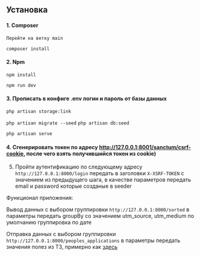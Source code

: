 ## Установка
#### 1. Composer
`Перейти на ветку main`

`` composer install ``

#### 2. Npm

`` npm install ``

`` npm run dev ``

#### 3. Прописать в конфиге .env логин и пароль от базы данных

`` php artisan storage:link  ``

`` php artisan migrate --seed ``
`` php artisan db:seed ``

`` php artisan serve ``

####  4.  Сгенерировать токен по адресу http://127.0.0.1:8001/sanctum/csrf-cookie, после чего взять получившийся токен из **cookie**)
5. Пройти аутентификацию по следующему адресу `http://127.0.0.1:8000/login` передать в заголовки `X-XSRF-TOKEN` с значением из предыдущего шага, в качестве параметров передать email и password которые созданые в seeder

Функционал приложения: 

Вывод данных с выбором группировки `http://127.0.0.1:8000/sorted` в параметры передать groupBy со значением utm_source, utm_medium по умолчанию группировка по дате

Отправка данных с выбором группировки `http://127.0.0.1:8000/peoples_applications` в параметры передать  значения полез из ТЗ, примерно как [здесь](https://imgur.com/50u4nAL "здесь")